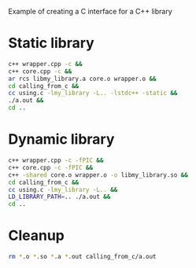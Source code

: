 Example of creating a C interface for a C++ library

# Static library

```bash
c++ wrapper.cpp -c &&
c++ core.cpp -c &&
ar rcs libmy_library.a core.o wrapper.o &&
cd calling_from_c &&
cc using.c -lmy_library -L.. -lstdc++ -static &&
./a.out &&
cd ..
```

# Dynamic library

```bash
c++ wrapper.cpp -c -fPIC &&
c++ core.cpp -c -fPIC &&
c++ -shared core.o wrapper.o -o libmy_library.so &&
cd calling_from_c &&
cc using.c -lmy_library -L.. &&
LD_LIBRARY_PATH=.. ./a.out &&
cd ..
```

# Cleanup

```bash
rm *.o *.so *.a *.out calling_from_c/a.out
```
